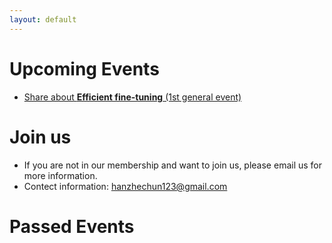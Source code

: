 ```yaml
---
layout: default
---
```


# Upcoming Events
- [Share about **Efficient fine-tuning** (1st general event)](./_posts/1st_efficient_finetune.md) 
# Join us 
- If you are not in our membership and want to join us, please email us for more information.
- Contect information: [hanzhechun123@gmail.com](hanzhechun123@gmail.com)
# Passed Events

